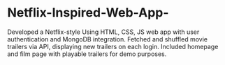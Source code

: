 # Netflix-Inspired-Web-App-
Developed a Netflix-style Using HTML, CSS, JS web app with user authentication and MongoDB integration. Fetched  and shuffled movie trailers via API, displaying new trailers on each login. Included homepage and film page with  playable trailers for demo purposes.
